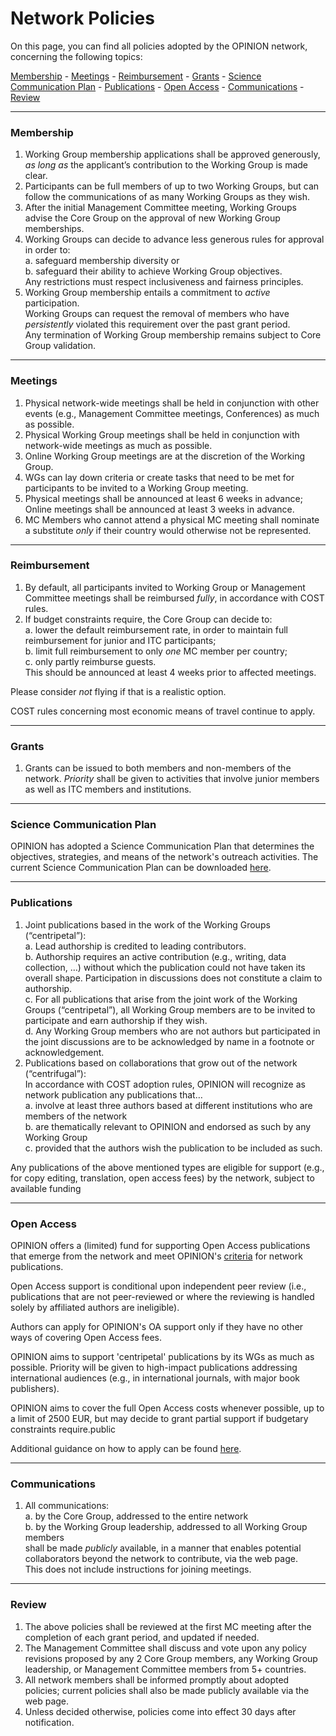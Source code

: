 # Network Policies

On this page, you can find all policies adopted by the OPINION network, concerning the following topics:

[Membership](#membership) - [Meetings](#meetings) - [Reimbursement](#reimbursement) - [Grants](#grants) - [Science Communication Plan](#science-communication-plan) - [Publications](#publications) - [Open Access](#open-acccess) - [Communications](#communications) - [Review](#review)

- - -

### Membership

1. Working Group membership applications shall be approved generously, *as long as* the applicant’s contribution to the Working Group is made clear.
2. Participants can be full members of up to two Working Groups, but can follow the communications of as many Working Groups as they wish.
3. After the initial Management Committee meeting, Working Groups advise the Core Group on the approval of new Working Group memberships.
4. Working Groups can decide to advance less generous rules for approval in order to:\
   a. safeguard membership diversity or\
   b. safeguard their ability to achieve Working Group objectives.\
   Any restrictions must respect inclusiveness and fairness principles.
5. Working Group membership entails a commitment to *active* participation.\
   Working Groups can request the removal of members who have *persistently* violated this requirement over the past grant period.\
   Any termination of Working Group membership remains subject to Core Group validation.

- - -

### Meetings

1. Physical network-wide meetings shall be held in conjunction with other events (e.g., Management Committee meetings, Conferences) as much as possible.
2. Physical Working Group meetings shall be held in conjunction with network-wide meetings as much as possible.
3. Online Working Group meetings are at the discretion of the Working Group.
4. WGs can lay down criteria or create tasks that need to be met for participants to be invited to a Working Group meeting.
5. Physical meetings shall be announced at least 6 weeks in advance; Online meetings shall be announced at least 3 weeks in advance.
6. MC Members who cannot attend a physical MC meeting shall nominate a substitute *only* if their country would otherwise not be represented.

- - -

### Reimbursement

1. By default, all participants invited to Working Group or Management Committee meetings shall be reimbursed *fully*, in accordance with COST rules.
2. If budget constraints require, the Core Group can decide to:\
   a. lower the default reimbursement rate, in order to maintain full reimbursement for junior and ITC participants;\
   b. limit full reimbursement to only *one* MC member per country;\
   c. only partly reimburse guests.\
   This should be announced at least 4 weeks prior to affected meetings.

Please consider *not* flying if that is a realistic option.

COST rules concerning most economic means of travel continue to apply.

- - -

### Grants

1. Grants can be issued to both members and non-members of the network. *Priority* shall be given to activities that involve junior members as well as ITC members and institutions.

- - -

### Science Communication Plan

OPINION has adopted a Science Communication Plan that determines the objectives, strategies, and means of the network's outreach activities. The current Science Communication Plan can be downloaded [here](https://www.opinion-network.eu/img/science-communication-plan-2023-07-21.pdf).

- - -

### Publications

1. Joint publications based in the work of the Working Groups (“centripetal”):\
   a. Lead authorship is credited to leading contributors.\
   b. Authorship requires an active contribution (e.g., writing, data collection, …) without which the publication could not have taken its overall shape. Participation in discussions does not constitute a claim to authorship.\
   c. For all publications that arise from the joint work of the Working Groups (“centripetal”), all Working Group members are to be invited to participate and earn authorship if they wish.\
   d. Any Working Group members who are not authors but participated in the joint discussions are to be acknowledged by name in a footnote or acknowledgement.
2. Publications based on collaborations that grow out of the network (“centrifugal”):\
   In accordance with COST adoption rules, OPINION will recognize as network publication any publications that…\
   a. involve at least three authors based at different institutions who are members of the network\
   b. are thematically relevant to OPINION and endorsed as such by any Working Group\
   c. provided that the authors wish the publication to be included as such.

Any publications of the above mentioned types are eligible for support (e.g., for copy editing, translation, open access fees) by the network, subject to available funding

- - -

### Open Access

OPINION offers a (limited) fund for supporting Open Access publications that emerge from the network and meet OPINION's <a href="#publications">criteria</a> for network publications.

Open Access support is conditional upon independent peer review (i.e., publications that are not peer-reviewed or where the reviewing is handled solely by affiliated authors are ineligible).

Authors can apply for OPINION's OA support only if they have no other ways of covering Open Access fees.

OPINION aims to support 'centripetal' publications by its WGs as much as possible. Priority will be given to high-impact publications addressing international audiences (e.g., in international journals, with major book publishers).

OPINION aims to cover the full Open Access costs whenever possible, up to a limit of 2500 EUR, but may decide to grant partial support if budgetary constraints require.public

Additional guidance on how to apply can be found <a href="https://www.opinion-network.eu/img/oa-policy.pdf" target="_blank">here</a>.

- - -

### Communications

1. All communications:\
   a. by the Core Group, addressed to the entire network\
   b. by the Working Group leadership, addressed to all Working Group members\
   shall be made *publicly* available, in a manner that enables potential collaborators beyond the network to contribute, via the web page.\
   This does not include instructions for joining meetings.

- - -

### Review

1. The above policies shall be reviewed at the first MC meeting after the completion of each grant period, and updated if needed.
2. The Management Committee shall discuss and vote upon any policy revisions proposed by any 2 Core Group members, any Working Group leadership, or Management Committee members from 5+ countries.
3. All network members shall be informed promptly about adopted policies; current policies shall also be made publicly available via the web page.
4. Unless decided otherwise, policies come into effect 30 days after notification.
